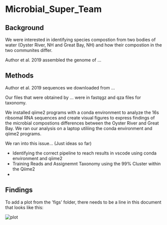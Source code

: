 # Microbial_Super_Team


## Background

We were interested in identifying species compostion from two bodies of water (Oyster River, NH and Great Bay, NH) and how their compostion in the two communites differ. 

Author et al. 2019 assembled the genome of ... 

## Methods

Author et al. 2019 sequences we downloaded from ...

Our files that were obtained by ... were in fastqgz and qza files for taxonomy.

We installed qiime2 programs with a conda environment to analyze the 16s ribsomal RNA sequences and create visual figures to express findings of the microbial compostions differences between the Oyster River and Great Bay. We ran our analysis on a laptop utiliing the conda environment and qiime2 programs.

We ran into this issue...
(Just ideas so far)
- Identifying the correct pipeline to reach results in vscode using conda environment and qiime2
- Training Reads and Assignemnt Taxonomy using the 99% Cluster within the Qiime2
- 


## Findings

To add a plot from the 'figs' folder, there needs to be a line in this document that looks like this:

![plot](figures/plotfile.png)

